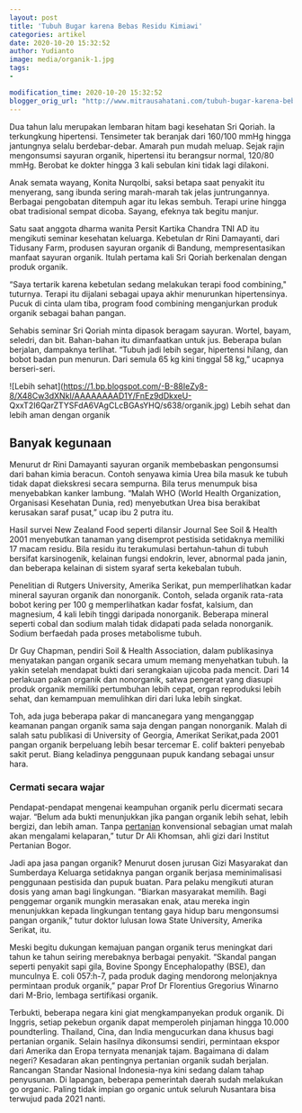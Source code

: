 ```yaml
---
layout: post
title: 'Tubuh Bugar karena Bebas Residu Kimiawi'
categories: artikel
date: 2020-10-20 15:32:52
author: Yudianto
image: media/organik-1.jpg
tags:
- 

modification_time: 2020-10-20 15:32:52
blogger_orig_url: "http://www.mitrausahatani.com/tubuh-bugar-karena-bebas-residu.html"
---
```


Dua tahun lalu merupakan lembaran hitam bagi kesehatan Sri Qoriah. Ia
terkungkung hipertensi. Tensimeter tak beranjak dari 160/100 mmHg hingga
jantungnya selalu berdebar-debar. Amarah pun mudah meluap. Sejak rajin
mengonsumsi sayuran organik, hipertensi itu berangsur normal, 120/80 mmHg.
Berobat ke dokter hingga 3 kali sebulan kini tidak lagi dilakoni.

Anak semata wayang, Konita Nurqolbi, saksi betapa saat penyakit itu menyerang,
sang ibunda sering marah-marah tak jelas juntrungannya. Berbagai pengobatan
ditempuh agar itu lekas sembuh. Terapi urine hingga obat tradisional sempat
dicoba. Sayang, efeknya tak begitu manjur.

Satu saat anggota dharma wanita Persit Kartika Chandra TNI AD itu mengikuti
seminar kesehatan keluarga. Kebetulan dr Rini Damayanti, dari Tidusany Farm,
produsen sayuran organik di Bandung, mempresentasikan manfaat sayuran organik.
Itulah pertama kali Sri Qoriah berkenalan dengan produk organik.

“Saya tertarik karena kebetulan sedang melakukan terapi food combining,"
tuturnya. Terapi itu dijalani sebagai upaya akhir menurunkan hipertensinya.
Pucuk di cinta ulam tiba, program food combining menganjurkan produk organik
sebagai bahan pangan.

Sehabis seminar Sri Qoriah minta dipasok beragam sayuran. Wortel, bayam,
seledri, dan bit. Bahan-bahan itu dimanfaatkan untuk jus. Beberapa bulan
berjalan, dampaknya terlihat. “Tubuh jadi lebih segar, hipertensi hilang, dan
bobot badan pun menurun. Dari semula 65 kg kini tinggal 58 kg,” ucapnya
berseri-seri.

![Lebih
sehat](https://1.bp.blogspot.com/-B-88IeZy8-8/X48Cw3dXNkI/AAAAAAAAD1Y/FnEz9dDkxeU-
QxxT2I6QarZTYSFdA6VAgCLcBGAsYHQ/s638/organik.jpg) Lebih sehat dan lebih aman
dengan organik

## Banyak kegunaan

Menurut dr Rini Damayanti sayuran organik membebaskan pengonsumsi dari bahan
kimia beracun. Contoh senyawa kimia Urea bila masuk ke tubuh tidak dapat
diekskresi secara sempurna. Bila terus menumpuk bisa menyebabkan kanker
lambung. “Malah WHO (World Health Organization, Organisasi Kesehatan Dunia,
red) menyebutkan Urea bisa berakibat kerusakan saraf pusat,” ucap ibu 2 putra
itu.

Hasil survei New Zealand Food seperti dilansir Journal See Soil & Health 2001
menyebutkan tanaman yang disemprot pestisida setidaknya memiliki 17 macam
residu. Bila residu itu terakumulasi bertahun-tahun di tubuh bersifat
karsinogenik, kelainan fungsi endokrin, lever, abnormal pada janin, dan
beberapa kelainan di sistem syaraf serta kekebalan tubuh.

Penelitian di Rutgers University, Amerika Serikat, pun memperlihatkan kadar
mineral sayuran organik dan nonorganik. Contoh, selada organik rata-rata bobot
kering per 100 g memperlihatkan kadar fosfat, kalsium, dan magnesium, 4 kali
lebih tinggi daripada nonorganik. Beberapa mineral seperti cobal dan sodium
malah tidak didapati pada selada nonorganik. Sodium berfaedah pada proses
metabolisme tubuh.

Dr Guy Chapman, pendiri Soil & Health Association, dalam publikasinya
menyatakan pangan organik secara umum memang menyehatkan tubuh. Ia yakin
setelah mendapat bukti dari serangkaian ujicoba pada mencit. Dari 14 perlakuan
pakan organik dan nonorganik, satwa pengerat yang diasupi produk organik
memiliki pertumbuhan lebih cepat, organ reproduksi lebih sehat, dan kemampuan
memulihkan diri dari luka lebih singkat.

Toh, ada juga beberapa pakar di mancanegara yang menganggap keamanan pangan
organik sama saja dengan pangan nonorganik. Malah di salah satu publikasi di
University of Georgia, Amerikat Serikat,pada 2001 pangan organik berpeluang
lebih besar tercemar E. colif bakteri penyebab sakit perut. Biang keladinya
penggunaan pupuk kandang sebagai unsur hara.

### Cermati secara wajar

Pendapat-pendapat mengenai keampuhan organik perlu dicermati secara wajar.
“Belum ada bukti menunjukkan jika pangan organik lebih sehat, lebih bergizi,
dan lebih aman. Tanpa [pertanian](https://www.mitrausahatani.com/pertanian
"pertanian") konvensional sebagian umat malah akan mengalami kelaparan,” tutur
Dr Ali Khomsan, ahli gizi dari Institut Pertanian Bogor.

Jadi apa jasa pangan organik? Menurut dosen jurusan Gizi Masyarakat dan
Sumberdaya Keluarga setidaknya pangan organik berjasa meminimalisasi
penggunaan pestisida dan pupuk buatan. Para pelaku mengikuti aturan dosis yang
aman bagi lingkungan. “Biarkan masyarakat memilih. Bagi penggemar organik
mungkin merasakan enak, atau mereka ingin menunjukkan kepada lingkungan
tentang gaya hidup baru mengonsumsi pangan organik,” tutur doktor lulusan Iowa
State University, Amerika Serikat, itu.

Meski begitu dukungan kemajuan pangan organik terus meningkat dari tahun ke
tahun seiring merebaknya berbagai penyakit. “Skandal pangan seperti penyakit
sapi gila, Bovine Spongy Encephalopathy (BSE), dan munculnya E. coli 057:h-7,
pada produk daging mendorong melonjaknya permintaan produk organik,” papar
Prof Dr Florentius Gregorius Winarno dari M-Brio, lembaga sertifikasi organik.

Terbukti, beberapa negara kini giat mengkampanyekan produk organik. Di
Inggris, setiap pekebun organik dapat memperoleh pinjaman hingga 10.000
poundterling. Thailand, Cina, dan India mengucurkan dana khusus bagi pertanian
organik. Selain hasilnya dikonsumsi sendiri, permintaan ekspor dari Amerika
dan Eropa ternyata menanjak tajam. Bagaimana di dalam negeri? Kesadaran akan
pentingnya pertanian organik sudah berjalan. Rancangan Standar Nasional
Indonesia-nya kini sedang dalam tahap penyusunan. Di lapangan, beberapa
pemerintah daerah sudah melakukan go organic. Paling tidak impian go organic
untuk seluruh Nusantara bisa terwujud pada 2021 nanti.



